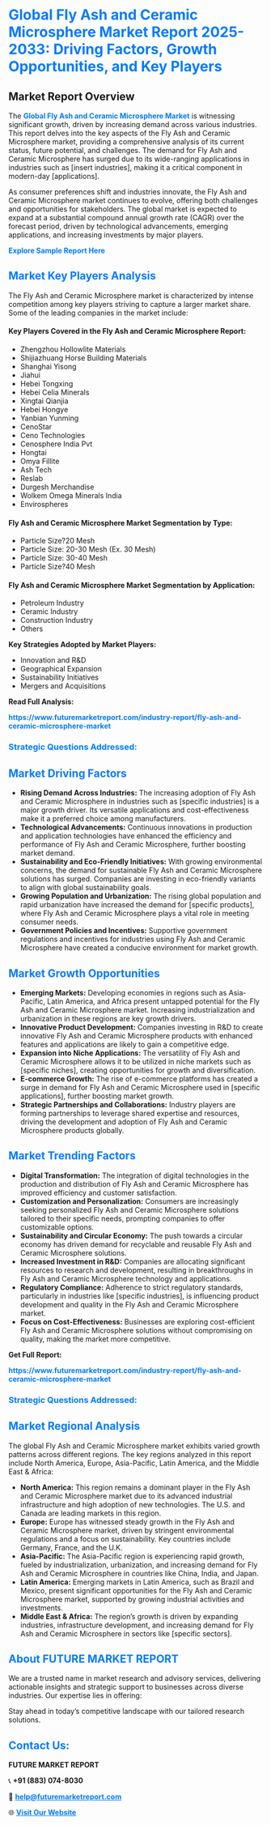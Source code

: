 <h1 style="color: #007BFF;">Global Fly Ash and Ceramic Microsphere Market Report 2025-2033: Driving Factors, Growth Opportunities, and Key Players</h1>

<section id="overview">
<h2>Market Report Overview</h2>
<p>The <a href="https://www.futuremarketreport.com/industry-report/fly-ash-and-ceramic-microsphere-market" style="color: #007BFF; text-decoration: none;"><strong>Global Fly Ash and Ceramic Microsphere Market</strong></a> is witnessing significant growth, driven by increasing demand across various industries. This report delves into the key aspects of the Fly Ash and Ceramic Microsphere market, providing a comprehensive analysis of its current status, future potential, and challenges. The demand for Fly Ash and Ceramic Microsphere has surged due to its wide-ranging applications in industries such as [insert industries], making it a critical component in modern-day [applications].</p>
<p>As consumer preferences shift and industries innovate, the Fly Ash and Ceramic Microsphere market continues to evolve, offering both challenges and opportunities for stakeholders. The global market is expected to expand at a substantial compound annual growth rate (CAGR) over the forecast period, driven by technological advancements, emerging applications, and increasing investments by major players.</p>
</section>

<section id="overview">
<p><a href="https://www.futuremarketreport.com/request-sample/reportId=109948" style="color: #007BFF; text-decoration: none;"><strong>Explore Sample Report Here</strong></a></p>
</section>

<section id="key-players">
<h2 style="color: #007BFF;">Market Key Players Analysis</h2>
<p>The Fly Ash and Ceramic Microsphere market is characterized by intense competition among key players striving to capture a larger market share. Some of the leading companies in the market include:</p>
<h4>Key Players Covered in the Fly Ash and Ceramic Microsphere Report:</h4>
<ul><li>Zhengzhou Hollowlite Materials</li><li>Shijiazhuang Horse Building Materials</li><li>Shanghai Yisong</li><li>Jiahui</li><li>Hebei Tongxing</li><li>Hebei Celia Minerals</li><li>Xingtai Qianjia</li><li>Hebei Hongye</li><li>Yanbian Yunming</li><li>CenoStar</li><li>Ceno Technologies</li><li>Cenosphere India Pvt</li><li>Hongtai</li><li>Omya Fillite</li><li>Ash Tech</li><li>Reslab</li><li>Durgesh Merchandise</li><li>Wolkem Omega Minerals India</li><li>Envirospheres</li></ul>
<h4>Fly Ash and Ceramic Microsphere Market Segmentation by Type:</h4>
<ul><li>Particle Size?20 Mesh</li><li>Particle Size: 20-30 Mesh (Ex. 30 Mesh)</li><li>Particle Size: 30-40 Mesh</li><li>Particle Size?40 Mesh</li></ul>

<h4>Fly Ash and Ceramic Microsphere Market Segmentation by Application:</h4>
<ul><li>Petroleum Industry</li><li>Ceramic Industry</li><li>Construction Industry</li><li>Others</li></ul>
<p><strong>Key Strategies Adopted by Market Players:</strong></p>
<ul>
<li>Innovation and R&D</li>
<li>Geographical Expansion</li>
<li>Sustainability Initiatives</li>
<li>Mergers and Acquisitions</li>
</ul>
</section>

<section>
<p><strong>Read Full Analysis: </strong></p><a href="https://www.futuremarketreport.com/industry-report/fly-ash-and-ceramic-microsphere-market" style="color: #007BFF; text-decoration: none;"><strong>https://www.futuremarketreport.com/industry-report/fly-ash-and-ceramic-microsphere-market</strong></a>
<h3 style="color: #007BFF;">Strategic Questions Addressed:</h3>
</section>

<section id="driving-factors">
<h2 style="color: #007BFF;">Market Driving Factors</h2>
<ul>
<li><strong>Rising Demand Across Industries:</strong> The increasing adoption of Fly Ash and Ceramic Microsphere in industries such as [specific industries] is a major growth driver. Its versatile applications and cost-effectiveness make it a preferred choice among manufacturers.</li>
<li><strong>Technological Advancements:</strong> Continuous innovations in production and application technologies have enhanced the efficiency and performance of Fly Ash and Ceramic Microsphere, further boosting market demand.</li>
<li><strong>Sustainability and Eco-Friendly Initiatives:</strong> With growing environmental concerns, the demand for sustainable Fly Ash and Ceramic Microsphere solutions has surged. Companies are investing in eco-friendly variants to align with global sustainability goals.</li>
<li><strong>Growing Population and Urbanization:</strong> The rising global population and rapid urbanization have increased the demand for [specific products], where Fly Ash and Ceramic Microsphere plays a vital role in meeting consumer needs.</li>
<li><strong>Government Policies and Incentives:</strong> Supportive government regulations and incentives for industries using Fly Ash and Ceramic Microsphere have created a conducive environment for market growth.</li>
</ul>
</section>

<section id="growth-opportunities">
<h2 style="color: #007BFF;">Market Growth Opportunities</h2>
<ul>
<li><strong>Emerging Markets:</strong> Developing economies in regions such as Asia-Pacific, Latin America, and Africa present untapped potential for the Fly Ash and Ceramic Microsphere market. Increasing industrialization and urbanization in these regions are key growth drivers.</li>
<li><strong>Innovative Product Development:</strong> Companies investing in R&D to create innovative Fly Ash and Ceramic Microsphere products with enhanced features and applications are likely to gain a competitive edge.</li>
<li><strong>Expansion into Niche Applications:</strong> The versatility of Fly Ash and Ceramic Microsphere allows it to be utilized in niche markets such as [specific niches], creating opportunities for growth and diversification.</li>
<li><strong>E-commerce Growth:</strong> The rise of e-commerce platforms has created a surge in demand for Fly Ash and Ceramic Microsphere used in [specific applications], further boosting market growth.</li>
<li><strong>Strategic Partnerships and Collaborations:</strong> Industry players are forming partnerships to leverage shared expertise and resources, driving the development and adoption of Fly Ash and Ceramic Microsphere products globally.</li>
</ul>
</section>

<section id="trending-factors">
<h2 style="color: #007BFF;">Market Trending Factors</h2>
<ul>
<li><strong>Digital Transformation:</strong> The integration of digital technologies in the production and distribution of Fly Ash and Ceramic Microsphere has improved efficiency and customer satisfaction.</li>
<li><strong>Customization and Personalization:</strong> Consumers are increasingly seeking personalized Fly Ash and Ceramic Microsphere solutions tailored to their specific needs, prompting companies to offer customizable options.</li>
<li><strong>Sustainability and Circular Economy:</strong> The push towards a circular economy has driven demand for recyclable and reusable Fly Ash and Ceramic Microsphere solutions.</li>
<li><strong>Increased Investment in R&D:</strong> Companies are allocating significant resources to research and development, resulting in breakthroughs in Fly Ash and Ceramic Microsphere technology and applications.</li>
<li><strong>Regulatory Compliance:</strong> Adherence to strict regulatory standards, particularly in industries like [specific industries], is influencing product development and quality in the Fly Ash and Ceramic Microsphere market.</li>
<li><strong>Focus on Cost-Effectiveness:</strong> Businesses are exploring cost-efficient Fly Ash and Ceramic Microsphere solutions without compromising on quality, making the market more competitive.</li>
</ul>
</section>

<section>
<p><strong>Get Full Report: </strong></p><a href="https://www.futuremarketreport.com/industry-report/fly-ash-and-ceramic-microsphere-market" style="color: #007BFF; text-decoration: none;"><strong>https://www.futuremarketreport.com/industry-report/fly-ash-and-ceramic-microsphere-market</strong></a>
<h3 style="color: #007BFF;">Strategic Questions Addressed:</h3>
</section>


<section id="regional-analysis">
<h2 style="color: #007BFF;">Market Regional Analysis</h2>
<p>The global Fly Ash and Ceramic Microsphere market exhibits varied growth patterns across different regions. The key regions analyzed in this report include North America, Europe, Asia-Pacific, Latin America, and the Middle East & Africa:</p>
<ul>
<li><strong>North America:</strong> This region remains a dominant player in the Fly Ash and Ceramic Microsphere market due to its advanced industrial infrastructure and high adoption of new technologies. The U.S. and Canada are leading markets in this region.</li>
<li><strong>Europe:</strong> Europe has witnessed steady growth in the Fly Ash and Ceramic Microsphere market, driven by stringent environmental regulations and a focus on sustainability. Key countries include Germany, France, and the U.K.</li>
<li><strong>Asia-Pacific:</strong> The Asia-Pacific region is experiencing rapid growth, fueled by industrialization, urbanization, and increasing demand for Fly Ash and Ceramic Microsphere in countries like China, India, and Japan.</li>
<li><strong>Latin America:</strong> Emerging markets in Latin America, such as Brazil and Mexico, present significant opportunities for the Fly Ash and Ceramic Microsphere market, supported by growing industrial activities and investments.</li>
<li><strong>Middle East & Africa:</strong> The region’s growth is driven by expanding industries, infrastructure development, and increasing demand for Fly Ash and Ceramic Microsphere in sectors like [specific sectors].</li>
</ul>
</section>

<footer>
<h2 style="color: #007BFF;">About FUTURE MARKET REPORT</h2>
<p>We are a trusted name in market research and advisory services, delivering actionable insights and strategic support to businesses across diverse industries. Our expertise lies in offering:</p>

<p>Stay ahead in today’s competitive landscape with our tailored research solutions.</p>

<h2 style="color: #007BFF;">Contact Us:</h2>
<p><strong>FUTURE MARKET REPORT</strong></p>
<p>📞 <strong>+91 (883) 074-8030</strong></p>
<p>📧 <strong><a href="mailto:help@futuremarketreport.com" style="color: #007BFF;">help@futuremarketreport.com</a></strong></p>
<p>🌐 <strong><a href="https://www.futuremarketreport.com/" style="color: #007BFF;">Visit Our Website</a></strong></p>
</footer>